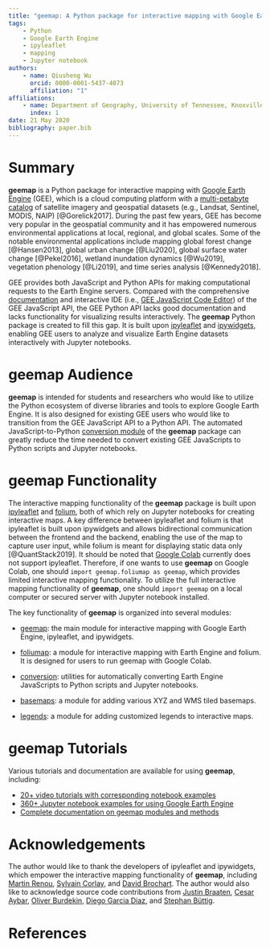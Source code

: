 ```yaml
---
title: "geemap: A Python package for interactive mapping with Google Earth Engine"
tags:
    - Python
    - Google Earth Engine
    - ipyleaflet
    - mapping
    - Jupyter notebook
authors:
    - name: Qiusheng Wu
      orcid: 0000-0001-5437-4073
      affiliation: "1"
affiliations:
    - name: Department of Geography, University of Tennessee, Knoxville, TN 37996, United States
      index: 1
date: 21 May 2020
bibliography: paper.bib
---
```


# Summary

**geemap** is a Python package for interactive mapping with [Google Earth Engine](https://earthengine.google.com/) (GEE),
which is a cloud computing platform with a [multi-petabyte catalog](https://developers.google.com/earth-engine/datasets/)
of satellite imagery and geospatial datasets (e.g., Landsat, Sentinel, MODIS, NAIP) [@Gorelick2017]. During the past few years,
GEE has become very popular in the geospatial community and it has empowered numerous environmental applications at local, regional,
and global scales. Some of the notable environmental applications include mapping global forest change [@Hansen2013],
global urban change [@Liu2020], global surface water change [@Pekel2016], wetland inundation dynamics [@Wu2019], vegetation
phenology [@Li2019], and time series analysis [@Kennedy2018].

GEE provides both JavaScript and Python APIs for making computational requests to the Earth Engine servers.
Compared with the comprehensive [documentation](https://earthengine.google.com/) and interactive IDE
(i.e., [GEE JavaScript Code Editor](https://code.earthengine.google.com/)) of the GEE JavaScript API, the
GEE Python API lacks good documentation and lacks functionality for visualizing results interactively.
The **geemap** Python package is created to fill this gap. It is built upon
[ipyleaflet](https://github.com/jupyter-widgets/ipyleaflet) and [ipywidgets](https://github.com/jupyter-widgets/ipywidgets),
enabling GEE users to analyze and visualize Earth Engine datasets interactively with Jupyter notebooks.

# geemap Audience

**geemap** is intended for students and researchers who would like to utilize the Python ecosystem of diverse libraries and
tools to explore Google Earth Engine. It is also designed for existing GEE users who would like to transition from the GEE
JavaScript API to a Python API. The automated JavaScript-to-Python [conversion module](https://github.com/giswqs/geemap/blob/master/geemap/conversion.py)
of the **geemap** package can greatly reduce the time needed to convert existing GEE JavaScripts to Python scripts and Jupyter notebooks.

# geemap Functionality

The interactive mapping functionality of the **geemap** package is built upon [ipyleaflet](https://github.com/jupyter-widgets/ipyleaflet) and [folium](https://github.com/python-visualization/folium), both of which rely on Jupyter notebooks for creating interactive maps. A key difference between ipyleaflet and folium is that ipyleaflet is built upon ipywidgets and allows bidirectional communication between the frontend and the backend, enabling the use of the map to capture user input, while folium is meant for displaying static data only [@QuantStack2019]. It should be noted that [Google Colab](https://colab.research.google.com/) currently does not support ipyleaflet. Therefore, if one wants to use **geemap** on Google Colab, one should `import geemap.foliumap as geemap`, which provides limited interactive mapping functionality. To utilize the full interactive mapping functionality of **geemap**, one should `import geemap` on a local computer or secured server with Jupyter notebook installed.

The key functionality of **geemap** is organized into several modules:

-   [geemap](https://geemap.readthedocs.io/en/latest/source/geemap.html#module-geemap.geemap): the main module for interactive mapping with Google Earth Engine, ipyleaflet, and ipywidgets.

-   [foliumap](https://geemap.readthedocs.io/en/latest/source/geemap.html#module-geemap.foliumap): a module for interactive mapping with Earth Engine and folium. It is designed for users to run geemap with Google Colab.

-   [conversion](https://geemap.readthedocs.io/en/latest/source/geemap.html#module-geemap.conversion): utilities for automatically converting Earth Engine JavaScripts to Python scripts and Jupyter notebooks.

-   [basemaps](https://geemap.readthedocs.io/en/latest/source/geemap.html#module-geemap.basemaps): a module for adding various XYZ and WMS tiled basemaps.

-   [legends](https://geemap.readthedocs.io/en/latest/source/geemap.html#module-geemap.legends): a module for adding customized legends to interactive maps.

# geemap Tutorials

Various tutorials and documentation are available for using **geemap**, including:

-   [20+ video tutorials with corresponding notebook examples](https://github.com/giswqs/geemap/tree/master/examples)
-   [360+ Jupyter notebook examples for using Google Earth Engine](https://github.com/giswqs/earthengine-py-notebooks)
-   [Complete documentation on geemap modules and methods](https://geemap.readthedocs.io/en/latest/source/geemap.html)

# Acknowledgements

The author would like to thank the developers of ipyleaflet and ipywidgets, which empower the interactive mapping functionality of **geemap**, including [Martin Renou](https://github.com/martinRenou), [Sylvain Corlay](https://github.com/SylvainCorlay), and [David Brochart](https://github.com/davidbrochart). The author would also like to acknowledge source code contributions from [Justin Braaten](https://github.com/jdbcode), [Cesar Aybar](https://github.com/csaybar), [Oliver Burdekin](https://github.com/Ojaybee), [Diego Garcia Diaz](https://github.com/Digdgeo), and [Stephan Büttig](https://twitter.com/stephan_buettig).

# References
